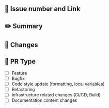 ## 📌 Issue number and Link
<!-- 관련있는 이슈 번호(#000)을 적어주세요.
  closed #Issue_number를 적어주세요 -->

## ✏️ Summary
<!-- 개요 -->

## 📝 Changes
<!-- 작업 사항 및 변경로직 -->

## 🔎 PR Type
<!-- 해당되는 항목에 [x]를 표시해주세요. -->

- [ ] Feature
- [ ] Bugfix
- [ ] Code style update (formatting, local variables)
- [ ] Refactoring
- [ ] infrastructure related changes (CI/CD, Build)
- [ ] Documentation content changes